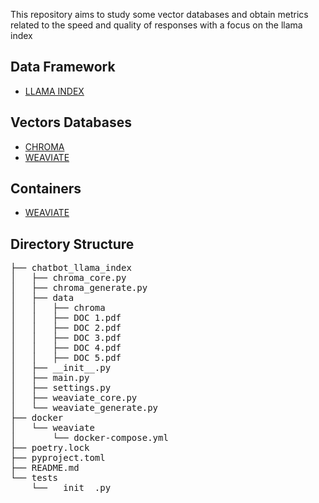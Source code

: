 This repository aims to study some vector databases and obtain metrics related to the speed and quality of responses with a focus on the llama index

## Data Framework
- [LLAMA INDEX](https://llamaindex.ai)

## Vectors Databases
- [CHROMA](https://docs.trychroma.com/)
- [WEAVIATE](https://weaviate.io/)

## Containers
- [WEAVIATE](https://weaviate.io/developers/weaviate/installation/docker-compose)

## Directory Structure
<pre>
├── chatbot_llama_index
│   ├── chroma_core.py
│   ├── chroma_generate.py
│   ├── data
│   │   ├── chroma
│   │   ├── DOC 1.pdf
│   │   ├── DOC 2.pdf
│   │   ├── DOC 3.pdf
│   │   ├── DOC 4.pdf
│   │   ├── DOC 5.pdf
│   ├── __init__.py
│   ├── main.py
│   ├── settings.py
│   ├── weaviate_core.py
│   └── weaviate_generate.py
├── docker
│   └── weaviate
│       └── docker-compose.yml
├── poetry.lock
├── pyproject.toml
├── README.md
└── tests
    └── __init__.py
</pre>